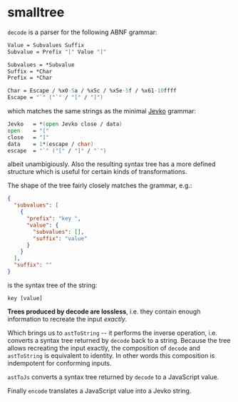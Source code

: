 # smalltree

`decode` is a parser for the following ABNF grammar:

```fs
Value = Subvalues Suffix
Subvalue = Prefix "[" Value "]"

Subvalues = *Subvalue
Suffix = *Char
Prefix = *Char

Char = Escape / %x0-5a / %x5c / %x5e-5f / %x61-10ffff
Escape = "`" ("`" / "[" / "]")
```

which matches the same strings as the minimal [Jevko](https://jevko.org) grammar:

```fs
Jevko   = *(open Jevko close / data)
open    = "["
close   = "]"
data    = 1*(escape / char)
escape  = "`" ("[" / "]" / "`")
```

albeit unambigiously. Also the resulting syntax tree has a more defined structure which is useful for certain kinds of transformations.

The shape of the tree fairly closely matches the grammar, e.g.:

```json
{
  "subvalues": [
    {
      "prefix": "key ",
      "value": {
        "subvalues": [],
        "suffix": "value"
      }
    }
  ],
  "suffix": ""
}
```

is the syntax tree of the string:

```
key [value]
```

**Trees produced by decode are lossless**, i.e. they contain enough information to recreate the input *exactly*.

<!-- The top level of the tree includes characters for `open`, `close`, and `escape` -->

Which brings us to `astToString` -- it performs the inverse operation, i.e. converts a syntax tree returned by `decode` back to a string. Because the tree allows recreating the input exactly, the composition of `decode` and `astToString` is equivalent to identity. In other words this composition is indempotent for conforming inputs.

`astToJs` converts a syntax tree returned by `decode` to a JavaScript value.

Finally `encode` translates a JavaScript value into a Jevko string.
